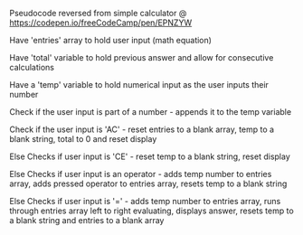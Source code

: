 Pseudocode reversed from simple calculator @ https://codepen.io/freeCodeCamp/pen/EPNZYW

Have 'entries' array to hold user input (math equation)

Have 'total' variable to hold previous answer and allow for consecutive calculations

Have a 'temp' variable to hold numerical input as the user inputs their number

Check if the user input is part of a number - appends it to the temp variable

Check if the user input is 'AC' - reset entries to a blank array, temp to a blank string,  total to 0 and reset display

Else Checks if user input is 'CE' - reset temp to a blank string, reset display

Else Checks if user input is an operator - adds temp number to entries array, adds pressed operator to entries array, resets temp to a blank string

Else Checks if user input is '=' - adds temp number to entries array, runs through entries array left to right evaluating, displays answer, resets temp to a blank string and entries to a blank array